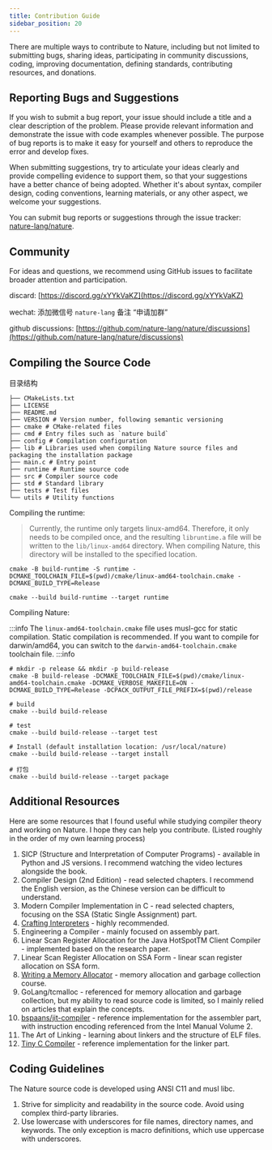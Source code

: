 ```yaml
---
title: Contribution Guide
sidebar_position: 20
---
```


There are multiple ways to contribute to Nature, including but not limited to submitting bugs, sharing ideas, participating in community discussions, coding, improving documentation, defining standards, contributing resources, and donations.

## Reporting Bugs and Suggestions

If you wish to submit a bug report, your issue should include a title and a clear description of the problem. Please provide relevant information and demonstrate the issue with code examples whenever possible. The purpose of bug reports is to make it easy for yourself and others to reproduce the error and develop fixes.

When submitting suggestions, try to articulate your ideas clearly and provide compelling evidence to support them, so that your suggestions have a better chance of being adopted. Whether it's about syntax, compiler design, coding conventions, learning materials, or any other aspect, we welcome your suggestions.

You can submit bug reports or suggestions through the issue tracker: [nature-lang/nature](https://github.com/nature-lang/nature/issues).


## Community

For ideas and questions, we recommend using GitHub issues to facilitate broader attention and participation.

discard: [https://discord.gg/xYYkVaKZ](https://discord.gg/xYYkVaKZ)

wechat: 添加微信号 `nature-lang` 备注 “申请加群”

github discussions: [https://github.com/nature-lang/nature/discussions](https://github.com/nature-lang/nature/discussions)


## Compiling the Source Code

目录结构

```shell
├── CMakeLists.txt
├── LICENSE
├── README.md
├── VERSION # Version number, following semantic versioning
├── cmake # CMake-related files
├── cmd # Entry files such as `nature build`
├── config # Compilation configuration
├── lib # Libraries used when compiling Nature source files and packaging the installation package
├── main.c # Entry point
├── runtime # Runtime source code
├── src # Compiler source code
├── std # Standard library
├── tests # Test files
└── utils # Utility functions

```


Compiling the runtime:

> Currently, the runtime only targets linux-amd64. Therefore, it only needs to be compiled once, and the resulting `libruntime.a` file will be written to the `lib/linux-amd64` directory. When compiling Nature, this directory will be installed to the specified location.

```shell
cmake -B build-runtime -S runtime -DCMAKE_TOOLCHAIN_FILE=$(pwd)/cmake/linux-amd64-toolchain.cmake -DCMAKE_BUILD_TYPE=Release

cmake --build build-runtime --target runtime
```

Compiling Nature:

:::info
The `linux-amd64-toolchain.cmake` file uses musl-gcc for static compilation. Static compilation is recommended. If you want to compile for darwin/amd64, you can switch to the `darwin-amd64-toolchain.cmake` toolchain file.
:::info

```shell
# mkdir -p release && mkdir -p build-release
cmake -B build-release -DCMAKE_TOOLCHAIN_FILE=$(pwd)/cmake/linux-amd64-toolchain.cmake -DCMAKE_VERBOSE_MAKEFILE=ON -DCMAKE_BUILD_TYPE=Release -DCPACK_OUTPUT_FILE_PREFIX=$(pwd)/release

# build
cmake --build build-release

# test
cmake --build build-release --target test

# Install (default installation location: /usr/local/nature)
cmake --build build-release --target install

# 打包
cmake --build build-release --target package
```

## Additional Resources

Here are some resources that I found useful while studying compiler theory and working on Nature. I hope they can help you contribute. (Listed roughly in the order of my own learning process)

1. SICP (Structure and Interpretation of Computer Programs) - available in Python and JS versions. I recommend watching the video lectures alongside the book.
2. Compiler Design (2nd Edition) - read selected chapters. I recommend the English version, as the Chinese version can be difficult to understand.
3. Modern Compiler Implementation in C - read selected chapters, focusing on the SSA (Static Single Assignment) part.
4. [Crafting Interpreters](https://craftinginterpreters.com/) - highly recommended.
5. Engineering a Compiler - mainly focused on assembly part.
6. Linear Scan Register Allocation for the Java HotSpotTM Client Compiler - implemented based on the research paper.
7. Linear Scan Register Allocation on SSA Form - linear scan register allocation on SSA form.
8. [Writing a Memory Allocator](http://dmitrysoshnikov.com/compilers/writing-a-memory-allocator/) - memory allocation and garbage collection course.
9. GoLang/tcmalloc - referenced for memory allocation and garbage collection, but my ability to read source code is limited, so I mainly relied on articles that explain the concepts.
10. [bspaans/jit-compiler](https://github.com/bspaans/jit-compiler) - reference implementation for the assembler part, with instruction encoding referenced from the Intel Manual Volume 2.
11. The Art of Linking - learning about linkers and the structure of ELF files.
12. [Tiny C Compiler](https://bellard.org/tcc/) - reference implementation for the linker part.


## Coding Guidelines

The Nature source code is developed using ANSI C11 and musl libc.

1. Strive for simplicity and readability in the source code. Avoid using complex third-party libraries.
2. Use lowercase with underscores for file names, directory names, and keywords. The only exception is macro definitions, which use uppercase with underscores.